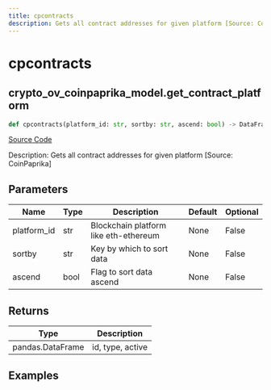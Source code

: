 ```yaml
---
title: cpcontracts
description: Gets all contract addresses for given platform [Source: CoinPaprika]
---
```

# cpcontracts

## crypto_ov_coinpaprika_model.get_contract_platform

```python
def cpcontracts(platform_id: str, sortby: str, ascend: bool) -> DataFrame:
```
[Source Code](https://github.com/OpenBB-finance/OpenBBTerminal/tree/main/openbb_terminal/cryptocurrency/overview/coinpaprika_model.py#L418)

Description: Gets all contract addresses for given platform [Source: CoinPaprika]

## Parameters

| Name | Type | Description | Default | Optional |
| ---- | ---- | ----------- | ------- | -------- |
| platform_id | str | Blockchain platform like eth-ethereum | None | False |
| sortby | str | Key by which to sort data | None | False |
| ascend | bool | Flag to sort data ascend | None | False |

## Returns

| Type | Description |
| ---- | ----------- |
| pandas.DataFrame | id, type, active |

## Examples

